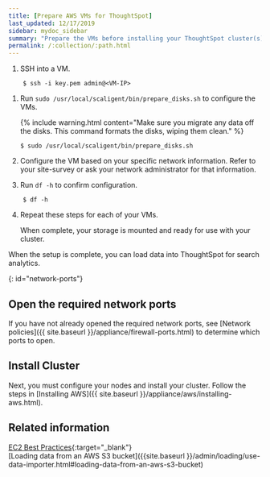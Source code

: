 ```yaml
---
title: [Prepare AWS VMs for ThoughtSpot]
last_updated: 12/17/2019
sidebar: mydoc_sidebar
summary: "Prepare the VMs before installing your ThoughtSpot cluster(s)."
permalink: /:collection/:path.html
---
```

1. SSH into a VM.
```
    $ ssh -i key.pem admin@<VM-IP>
```
1. Run `sudo /usr/local/scaligent/bin/prepare_disks.sh` to configure the VMs.

    {% include warning.html content="Make sure you migrate any data off the disks. This command formats the disks, wiping them clean." %}
    ```
    $ sudo /usr/local/scaligent/bin/prepare_disks.sh
    ```
2. Configure the VM based on your specific network information. Refer to your site-survey or ask your network administrator for that information.

3. Run `df -h` to confirm configuration.
```
    $ df -h
```
4. Repeat these steps for each of your VMs.

   When complete, your storage is mounted and ready for use with your cluster.

When the setup is complete, you can load data into ThoughtSpot for search analytics.    

{: id="network-ports"}
## Open the required network ports

 If you have not already opened the required network ports, see [Network policies]({{ site.baseurl }}/appliance/firewall-ports.html) to determine which ports to open.

## Install Cluster
Next, you must configure your nodes and install your cluster. Follow the steps in [Installing AWS]({{ site.baseurl }}/appliance/aws/installing-aws.html).

## Related information  

[EC2 Best Practices](http://docs.aws.amazon.com/AWSEC2/latest/UserGuide/ec2-best-practices.html){:target="_blank"}  
[Loading data from an AWS S3 bucket]({{site.baseurl }}/admin/loading/use-data-importer.html#loading-data-from-an-aws-s3-bucket)
